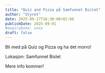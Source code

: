 ```yaml
---
title: "Quiz and Pizza på Samfunnet Bislet"
author: "Styret"
date: 2025-09-17T16:30:00+02:00
publishDate: 2025-09-01
#expiryDate: xxxx
draft: false
---
```

Bli med på Quiz og Pizza og ha det morro!

Lokasjon: Samfunnet Bislet

Mere info kommer!
<!--more-->

